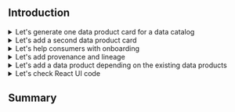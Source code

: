 
Introduction
---


<details>
<summary>Let's generate one data product card for a data catalog</summary>

<br>**Prompt**: generate a card for data product catalog

<br>**GPT’s Output**:

![p1](./assets/Picture-1.png)


<br>**Analysis**:


<br>Quality

![p2](./assets/Picture-2.png)

<br>Monitoring

![p6](./assets/Picture-6.png)

<br>Alerts

![p10](./assets/Picture-10.png)

<br>History

![p7](./assets/Picture-7.png)


![p8](./assets/Picture-8.png)


![p9](./assets/Picture-9.png)



<br>**Analysis**:

</details>

<details>
<summary>Let's add a second data product card</summary>

<br>**Prompt**: add another data product for product feature metrics

<br>**GPT’s Output**:

![p3](./assets/Picture-3.png)

<br>**Analysis**:
</details>

<details>
<summary>Let's help consumers with onboarding</summary>

<br>**Prompt**: add guide for how to consume

<br>**GPT’s Output**:

![p4a](./assets/Picture-4a.png)
![p4b](./assets/Picture-4b.png)

<br>**Analysis**:
Provided 4 ways to consumethis data product; REST API, SQL Query, Kafka Stream, and Batch. Explains the REST API with an example, and its rate limits. Furthermore gives users information on which team to reach out to, where the further documentation is, and (if needed) raise a JIRA ticket.
Panels for SQL Query, Kafka stream, and Batch contains the same level of detail and ready to use code. 
For a data product product consumer, these panels contain decent amount of information to start using. These will help reduce Time to Value (TTV) of a data product. 
</details>

<details>
<summary>Let's add provenance and lineage</summary>

<br>**Prompt**: add provenance and lineage of data

<br>**GPT’s Output**:

![p5a](./assets/Picture-5a.png)

![p5b](./assets/Picture-5b.png)

![p5c](./assets/Picture-5c.png)

<br>**Analysis**:

</details>

<details>
<summary>Let's add a data product depending on the existing data products </summary>

<br>**Prompt**: add another data product that depends on at least one of the existing data product

<br>**GPT’s Output**:

![p11](./assets/Picture-11.png)


![p12](./assets/Picture-12.png)


![p13](./assets/Picture-13.png)

<br>**Analysis**:

</details>

<details>
<summary>Let's check React UI code</summary>

<br>Code

![pCode](./assets/Picture-Code.png)

<br>**Analysis**:

</details>


Summary
---
